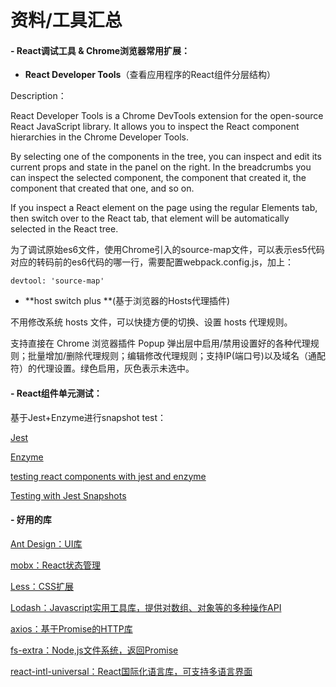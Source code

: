 # 资料/工具汇总

#### - React调试工具 & Chrome浏览器常用扩展：

- **React Developer Tools**（查看应用程序的React组件分层结构）

Description：

React Developer Tools is a Chrome DevTools extension for the open-source React JavaScript library. It allows you to inspect the React component hierarchies in the Chrome Developer Tools.

By selecting one of the components in the tree, you can inspect and edit its current props and state in the panel on the right. In the breadcrumbs you can inspect the selected component, the component that created it, the component that created that one, and so on.

If you inspect a React element on the page using the regular Elements tab, then switch over to the React tab, that element will be automatically selected in the React tree.

为了调试原始es6文件，使用Chrome引入的source-map文件，可以表示es5代码对应的转码前的es6代码的哪一行，需要配置webpack.config.js，加上：

```
devtool: 'source-map'
```

- **host switch plus **(基于浏览器的Hosts代理插件)

不用修改系统 hosts 文件，可以快捷方便的切换、设置 hosts 代理规则。

支持直接在 Chrome 浏览器插件 Popup 弹出层中启用/禁用设置好的各种代理规则；批量增加/删除代理规则；编辑修改代理规则；支持IP(端口号)以及域名（通配符）的代理设置。绿色启用，灰色表示未选中。



#### - React组件单元测试：

基于Jest+Enzyme进行snapshot test：

[Jest](https://jestjs.io/docs/en/getting-started)

[Enzyme](http://airbnb.io/enzyme/)

[testing react components with jest and enzyme](https://hackernoon.com/testing-react-components-with-jest-and-enzyme-41d592c174f)

[Testing with Jest Snapshots](https://benmccormick.org/2016/09/19/testing-with-jest-snapshots-first-impressions/)



#### - 好用的库

[Ant Design：UI库](https://ant.design/docs/react/introduce-cn)

[mobx：React状态管理](https://mobx.js.org/)

[Less：CSS扩展](http://lesscss.org/features/)

[Lodash：Javascript实用工具库，提供对数组、对象等的多种操作API](https://lodash.com/docs/4.17.10)

[axios：基于Promise的HTTP库](https://github.com/axios/axios)

[fs-extra：Node,js文件系统，返回Promise](https://github.com/jprichardson/node-fs-extra/tree/a32c85282185aa008759890cce059594e4348262)

[react-intl-universal：React国际化语言库，可支持多语言界面](https://github.com/alibaba/react-intl-universal)
